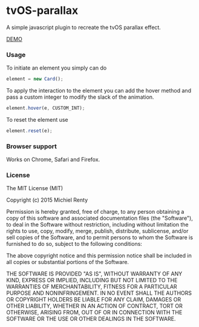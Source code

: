 # tvOS-parallax
A simple javascript plugin to recreate the tvOS parallax effect.

<a href="http://mrenty.com/sandbox/tvos-parallax/" target="_blank">DEMO</a>

### Usage

To initiate an element you simply can do
```javascript
element = new Card();
```

To apply the interaction to the element you can add the hover method and pass a custom integer to modify the slack of the animation.
```javascript
element.hover(e, CUSTOM_INT);
```

To reset the element use
```javascript
element.reset(e);
```

### Browser support

Works on Chrome, Safari and Firefox.

### License

The MIT License (MIT)

Copyright (c) 2015 Michiel Renty

Permission is hereby granted, free of charge, to any person obtaining a copy
of this software and associated documentation files (the "Software"), to deal
in the Software without restriction, including without limitation the rights
to use, copy, modify, merge, publish, distribute, sublicense, and/or sell
copies of the Software, and to permit persons to whom the Software is
furnished to do so, subject to the following conditions:

The above copyright notice and this permission notice shall be included in all
copies or substantial portions of the Software.

THE SOFTWARE IS PROVIDED "AS IS", WITHOUT WARRANTY OF ANY KIND, EXPRESS OR
IMPLIED, INCLUDING BUT NOT LIMITED TO THE WARRANTIES OF MERCHANTABILITY,
FITNESS FOR A PARTICULAR PURPOSE AND NONINFRINGEMENT. IN NO EVENT SHALL THE
AUTHORS OR COPYRIGHT HOLDERS BE LIABLE FOR ANY CLAIM, DAMAGES OR OTHER
LIABILITY, WHETHER IN AN ACTION OF CONTRACT, TORT OR OTHERWISE, ARISING FROM,
OUT OF OR IN CONNECTION WITH THE SOFTWARE OR THE USE OR OTHER DEALINGS IN THE
SOFTWARE.
